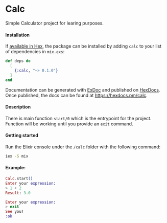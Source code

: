 # Calc

Simple Calculator project for learing purposes.


#### Installation

If [available in Hex](https://hex.pm/docs/publish), the package can be installed
by adding `calc` to your list of dependencies in `mix.exs`:

```elixir
def deps do
  [
    {:calc, "~> 0.1.0"}
  ]
end
```

Documentation can be generated with [ExDoc](https://github.com/elixir-lang/ex_doc)
and published on [HexDocs](https://hexdocs.pm). Once published, the docs can
be found at <https://hexdocs.pm/calc>.


#### Description

There is main function `start/0` which is the entrypoint for the project.
Function will be working until you provide an `exit` command.

#### Getting started

Run the Elixir console under the `/calc` folder with the following command:
```bash
iex -S mix
```

#### Example:

```elixir
Calc.start()
Enter your expression:
> 1 + 2
Result: 3.0

Enter your expression:
> exit
See you!
:ok
```



